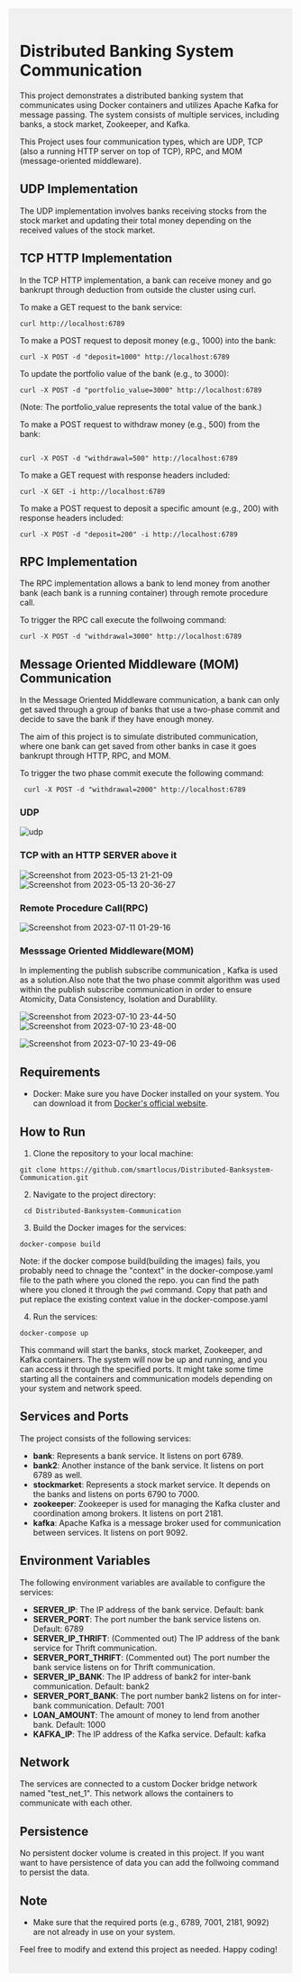 <div style="background-color: #f0f0f0; padding: 20px;">


# Distributed Banking System Communication

This project demonstrates a distributed banking system that communicates using Docker containers and utilizes Apache Kafka for message passing. The system consists of multiple services, including banks, a stock market, Zookeeper, and Kafka.

This Project uses four communication types, which are UDP, TCP (also a running HTTP server on top of TCP), RPC, and MOM (message-oriented middleware).

## UDP Implementation

The UDP implementation involves banks receiving stocks from the stock market and updating their total money depending on the received values of the stock market.

## TCP HTTP Implementation

In the TCP HTTP implementation, a bank can receive money and go bankrupt through deduction from outside the cluster using curl.


To make a GET request to the bank service:

```
curl http://localhost:6789

```
To make a POST request to deposit money (e.g., 1000) into the bank:

```
curl -X POST -d "deposit=1000" http://localhost:6789

```

To update the portfolio value of the bank (e.g., to 3000):

```
curl -X POST -d "portfolio_value=3000" http://localhost:6789

```

(Note: The portfolio_value represents the total value of the bank.)

To make a POST request to withdraw money (e.g., 500) from the bank:

```

curl -X POST -d "withdrawal=500" http://localhost:6789

```

To make a GET request with response headers included:

```
curl -X GET -i http://localhost:6789

```

To make a POST request to deposit a specific amount (e.g., 200) with response headers included:

```
curl -X POST -d "deposit=200" -i http://localhost:6789

```


## RPC Implementation

The RPC implementation allows a bank to lend money from another bank (each bank is a running container) through remote procedure call.

To trigger the RPC call execute the follwoing command:
```
curl -X POST -d "withdrawal=3000" http://localhost:6789

```

## Message Oriented Middleware (MOM) Communication

In the Message Oriented Middleware communication, a bank can only get saved through a group of banks that use a two-phase commit and decide to save the bank if they have enough money.

The aim of this project is to simulate distributed communication, where one bank can get saved from other banks in case it goes bankrupt through HTTP, RPC, and MOM.

To trigger the two phase commit execute the following command:

```
 curl -X POST -d "withdrawal=2000" http://localhost:6789
```

### UDP
![udp](https://github.com/smartlocus/Distributed-Banksystem-Communication/assets/114703928/f6436999-0f1c-4c5c-9c9e-c2846f1f9f41)

### TCP with an HTTP SERVER above it
![Screenshot from 2023-05-13 21-21-09](https://github.com/smartlocus/Distributed-Banksystem-Communication/assets/114703928/99952da4-c003-4cd2-93e7-13121dd119b7)
![Screenshot from 2023-05-13 20-36-27](https://github.com/smartlocus/Distributed-Banksystem-Communication/assets/114703928/ddea11b0-6a9d-4ee9-b75a-3db10b2873dc)

### Remote Procedure Call(RPC)
![Screenshot from 2023-07-11 01-29-16](https://github.com/smartlocus/Distributed-Banksystem-Communication/assets/114703928/d3ea10c1-95c4-42d3-8e24-89e12147b25c)

### Messsage Oriented Middleware(MOM) 
In implementing the publish subscribe communication , Kafka is used as a solution.Also note
that the two phase commit algorithm was used within the publish subscribe communication in order to ensure Atomicity, Data Consistency, Isolation and Durablility.

![Screenshot from 2023-07-10 23-44-50](https://github.com/smartlocus/Distributed-Banksystem-Communication/assets/114703928/7db2e7b7-1262-4639-aaec-a5dcef703016)
![Screenshot from 2023-07-10 23-48-00](https://github.com/smartlocus/Distributed-Banksystem-Communication/assets/114703928/cb3eb1c3-3953-446e-861f-d30b50b20e05)

![Screenshot from 2023-07-10 23-49-06](https://github.com/smartlocus/Distributed-Banksystem-Communication/assets/114703928/5030fa86-f947-4b9f-af26-8afed8df3cd7)




## Requirements

- Docker: Make sure you have Docker installed on your system. You can download it from [Docker's official website](https://www.docker.com/).

## How to Run

1. Clone the repository to your local machine:
```
git clone https://github.com/smartlocus/Distributed-Banksystem-Communication.git
```


2. Navigate to the project directory:

```
 cd Distributed-Banksystem-Communication
```


 
3. Build the Docker images for the services:
 ```
 docker-compose build
 ```
Note: if  the docker compose build(building the images) fails, you probably need to chnage the "context" in the docker-compose.yaml file to the path where you cloned the repo. you can find the path where you cloned it through the ``` pwd ``` command.  Copy that path and put replace the existing  context value in the docker-compose.yaml

4. Run the services:
 ```
 docker-compose up
```




This command will start the banks, stock market, Zookeeper, and Kafka containers. The system will now be up and running, and you can access it through the specified ports.
It might take some time starting all  the containers and communication models depending on your system and network speed.

## Services and Ports

The project consists of the following services:

- **bank**: Represents a bank service. It listens on port 6789.
- **bank2**: Another instance of the bank service. It listens on port 6789 as well.
- **stockmarket**: Represents a stock market service. It depends on the banks and listens on ports 6790 to 7000.
- **zookeeper**: Zookeeper is used for managing the Kafka cluster and coordination among brokers. It listens on port 2181.
- **kafka**: Apache Kafka is a message broker used for communication between services. It listens on port 9092.

## Environment Variables

The following environment variables are available to configure the services:

- **SERVER_IP**: The IP address of the bank service. Default: bank
- **SERVER_PORT**: The port number the bank service listens on. Default: 6789
- **SERVER_IP_THRIFT**: (Commented out) The IP address of the bank service for Thrift communication.
- **SERVER_PORT_THRIFT**: (Commented out) The port number the bank service listens on for Thrift communication.
- **SERVER_IP_BANK**: The IP address of bank2 for inter-bank communication. Default: bank2
- **SERVER_PORT_BANK**: The port number bank2 listens on for inter-bank communication. Default: 7001
- **LOAN_AMOUNT**: The amount of money to lend from another bank. Default: 1000
- **KAFKA_IP**: The IP address of the Kafka service. Default: kafka

## Network

The services are connected to a custom Docker bridge network named "test_net_1". This network allows the containers to communicate with each other.

## Persistence
No persistent docker volume is created in this project. If you want want to have persistence of data you can add the follwoing command to  persist the data.


## Note

- Make sure that the required ports (e.g., 6789, 7001, 2181, 9092) are not already in use on your system.



Feel free to modify and extend this project as needed. Happy coding!

</div>



